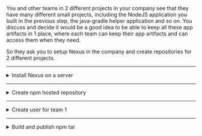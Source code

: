 </details>
You and other teams in 2 different projects in your company see that they have many different small projects, including the NodeJS application you built in the previous step, the java-gradle helper application and so on. You discuss and decide it would be a good idea to be able to keep all these app artifacts in 1 place, where each team can keep their app artifacts and can access them when they need.

So they ask you to setup Nexus in the company and create repositories for 2 different projects.

******

<details>
<summary> Install Nexus on a server </summary>
 <br />

**steps:**

create a droplet on the server to install Nexus on:

<img src="https://i.imgur.com/xjp2OqM.png" height="80%" width="80%" alt="Disk Sanitization Steps"/>


<img src="https://i.imgur.com/MfBPAFF.png" height="80%" width="80%" alt="Disk Sanitization Steps"/>


<img src="https://i.imgur.com/PMWTtY5.png" height="80%" width="80%" alt="Disk Sanitization Steps"/>


<img src="https://i.imgur.com/GrysRLx.png" height="80%" width="80%" alt="Disk Sanitization Steps"/>


<img src="https://i.imgur.com/MhgFjjx.png" height="80%" width="80%" alt="Disk Sanitization Steps"/>

download the latest verion from sonatype
`
wget https://download.sonatype.com/nexus/3/nexus-3.66.0-02-mac.tgz
`
untar the file nexus-3.66.0-02-mac.tgz
`
tar -zxvf nexus-3.66.0-02-mac.tgz
`
Then create a new user:

<img src="https://i.imgur.com/hVF8Nzl.png" height="80%" width="80%" alt="Disk Sanitization Steps"/>

Give permission to the new user to run Nexus: 
change permission to nexus user
`
chown -R nexus:nexus
`
<img src="https://i.imgur.com/P9m9K5i.png" height="80%" width="80%" alt="Disk Sanitization Steps"/>

save the user configuration to a file to access nexus
`
vim nexus-3.66.0-02/bin/nexus.rc
`
switch from root to nexus

`
Su - Nexus
`
then start Nexus

<img src="https://i.imgur.com/dHV7ndT.png" height="80%" width="80%" alt="Disk Sanitization Steps"/>


<img src="https://i.imgur.com/sodeCmp.png" height="80%" width="80%" alt="Disk Sanitization Steps"/>

open port 8081 on the firewall to access:


<img src="https://i.imgur.com/1gLAHC8.png" height="80%" width="80%" alt="Disk Sanitization Steps"/>


</details>

******

<details>
<summary> Create npm hosted repository </summary>
 <br />

**steps**


## Create npm Hosted Repository with a New Blob Store

1. **Create a New Blob Store:**

   - Log in to Nexus Repository Manager.
   - Navigate to "Repositories" in the sidebar.
   - Click on "Blob Stores" and then "Create blob store".
   - Enter a name for your new blob store and configure the necessary details.


<img src="https://i.imgur.com/8ESGdcI.png" height="80%" width="80%" alt="Disk Sanitization Steps"/>

2. **Create a New npm Hosted Repository:**
   
   - Still under "Repositories", click on "Repositories" and then "Create repository".
   - Select "npm (proxy)", then click "Next".
   - Fill in the following details:
     - Name: Enter a name for your new npm hosted repository.
     - Blob Store: Choose the blob store you created in the previous step.
     - Version Policy: Choose the version policy that suits your requirements.
     - Layout Policy: Choose the layout policy (npm, npm (group), etc.).
   - Click "Create repository"

<img src="https://i.imgur.com/MmvZ13H.png" height="80%" width="80%" alt="Disk Sanitization Steps"/>

<img src="https://i.imgur.com/EexwOYR.png" height="80%" width="80%" alt="Disk Sanitization Steps"/>

</details>

******

<details>
<summary> Create user for team 1 </summary>
 <br />

**steps**

1. **Log in to Nexus Repository Manager:**
   - Open your web browser and navigate to the Nexus Repository Manager web interface.

2. **Access Security Settings:**
   - Once logged in, click on the "Security" tab in the top navigation bar.

3. **Create User:**
   - In the "Security" section, click on "Users" in the sidebar.
   - Click on the "Create User" button.

4. **Fill in User Details:**
   - Enter the details for the new user, including:
     - Username: Choose a username for the user (e.g., `team1`).
     - First Name and Last Name: Optionally, provide the user's full name.
     - Email: Enter the user's email address.
     - Password: Set a secure password for the user.
     - Status: Ensure the status is set to "Active".

5. **Assign Roles:**
   - In the "Roles" section, assign appropriate roles to the user. For accessing an npm repository, you may want to assign roles like "nx-repository-view-npm-*" for read-only access or "nx-repository-admin-npm-*" for administrative access to npm repositories. You can also assign custom roles if needed.

6. **Save User:**
   - Click the "Create User" button to save the new user.
     
<img src="https://i.imgur.com/fzyP2oZ.png" height="80%" width="80%" alt="Disk Sanitization Steps"/>


<img src="https://i.imgur.com/cdQGcCB.png" height="80%" width="80%" alt="Disk Sanitization Steps"/>


</details>

******

<details>
<summary>  Build and publish npm tar </summary>
 <br />

**steps**

This guide demonstrates how to test that the Project 1 user in Nexus Repository Manager has correct access configured by building and publishing a Node.js tar package to the npm repository.

## Prerequisites

Before proceeding, ensure the following:

- You have administrative access to Nexus Repository Manager.
- The Project 1 user has been created and granted access to the npm repository as outlined in the previous section.
- You have a Node.js application ready to publish.

## Steps

1. **Prepare Your Node.js Application:**
   - Ensure your Node.js application is properly configured and ready for publication. This typically involves having a `package.json` file with necessary metadata and dependencies.

2. **Build the Package:**
   - Navigate to the root directory of your Node.js application in the terminal.
   - Run the following command to build your package:

     ```
     npm pack
     ```

   This command will generate a tarball file (`.tgz`) containing your Node.js application and its dependencies.

   <img src="https://i.imgur.com/dGsdXFr.png" height="80%" width="80%" alt="Disk Sanitization Steps"/>


4. **Publish the Tarball to Nexus npm Repository:**
   - Once the tarball is generated, use the following command to publish it to the npm repository hosted in Nexus Repository Manager:

     ```
     npm publish --registry={npm-repo-url-in-nexus} {path/to/your/package.tgz}
     ```
<img src="https://i.imgur.com/mJUiP3o.png" height="80%" width="80%" alt="Disk Sanitization Steps"/>


   Replace `{npm-repo-url-in-nexus}` with the URL of your npm repository in Nexus Repository Manager, and `{path/to/your/package.tgz}` with the path to the generated tarball file.




<img src="" height="80%" width="80%" alt="Disk Sanitization Steps"/>
<img src="" height="80%" width="80%" alt="Disk Sanitization Steps"/>
<img src="" height="80%" width="80%" alt="Disk Sanitization Steps"/>
<img src="" height="80%" width="80%" alt="Disk Sanitization Steps"/>
<img src="" height="80%" width="80%" alt="Disk Sanitization Steps"/>

